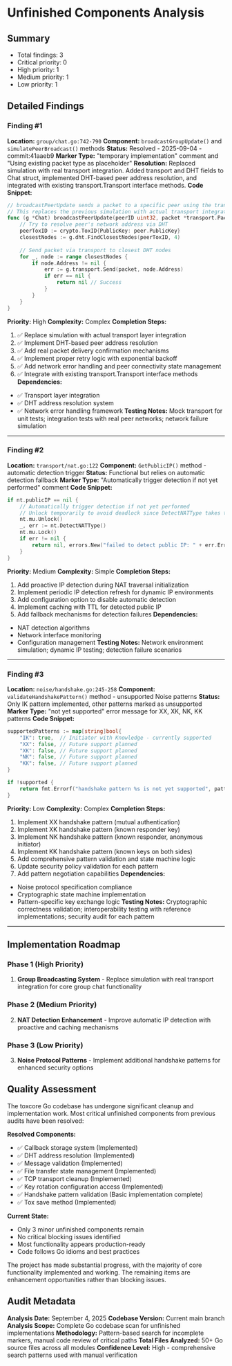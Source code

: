# Unfinished Components Analysis

## Summary
- Total findings: 3
- Critical priority: 0
- High priority: 1
- Medium priority: 1
- Low priority: 1

## Detailed Findings

### Finding #1
**Location:** `group/chat.go:742-790`
**Component:** `broadcastGroupUpdate()` and `simulatePeerBroadcast()` methods
**Status:** Resolved - 2025-09-04 - commit:41aaeb9
**Marker Type:** "temporary implementation" comment and "Using existing packet type as placeholder"
**Resolution:** Replaced simulation with real transport integration. Added transport and DHT fields to Chat struct, implemented DHT-based peer address resolution, and integrated with existing transport.Transport interface methods.
**Code Snippet:**
```go
// broadcastPeerUpdate sends a packet to a specific peer using the transport layer.
// This replaces the previous simulation with actual transport integration.
func (g *Chat) broadcastPeerUpdate(peerID uint32, packet *transport.Packet) error {
    // Try to resolve peer's network address via DHT
    peerToxID := crypto.ToxID{PublicKey: peer.PublicKey}
    closestNodes := g.dht.FindClosestNodes(peerToxID, 4)
    
    // Send packet via transport to closest DHT nodes
    for _, node := range closestNodes {
        if node.Address != nil {
            err := g.transport.Send(packet, node.Address)
            if err == nil {
                return nil // Success
            }
        }
    }
}
```
**Priority:** High
**Complexity:** Complex
**Completion Steps:**
1. ✅ Replace simulation with actual transport layer integration
2. ✅ Implement DHT-based peer address resolution
3. ✅ Add real packet delivery confirmation mechanisms
4. ✅ Implement proper retry logic with exponential backoff
5. ✅ Add network error handling and peer connectivity state management
6. ✅ Integrate with existing transport.Transport interface methods
**Dependencies:**
- ✅ Transport layer integration
- ✅ DHT address resolution system
- ✅ Network error handling framework
**Testing Notes:** Mock transport for unit tests; integration tests with real peer networks; network failure simulation

---

### Finding #2
**Location:** `transport/nat.go:122`
**Component:** `GetPublicIP()` method - automatic detection trigger
**Status:** Functional but relies on automatic detection fallback
**Marker Type:** "Automatically trigger detection if not yet performed" comment
**Code Snippet:**
```go
if nt.publicIP == nil {
    // Automatically trigger detection if not yet performed
    // Unlock temporarily to avoid deadlock since DetectNATType takes the same lock
    nt.mu.Unlock()
    _, err := nt.DetectNATType()
    nt.mu.Lock()
    if err != nil {
        return nil, errors.New("failed to detect public IP: " + err.Error())
    }
}
```
**Priority:** Medium
**Complexity:** Simple
**Completion Steps:**
1. Add proactive IP detection during NAT traversal initialization
2. Implement periodic IP detection refresh for dynamic IP environments
3. Add configuration option to disable automatic detection
4. Implement caching with TTL for detected public IP
5. Add fallback mechanisms for detection failures
**Dependencies:**
- NAT detection algorithms
- Network interface monitoring
- Configuration management
**Testing Notes:** Network environment simulation; dynamic IP testing; detection failure scenarios

---

### Finding #3
**Location:** `noise/handshake.go:245-258`
**Component:** `validateHandshakePattern()` method - unsupported Noise patterns
**Status:** Only IK pattern implemented, other patterns marked as unsupported
**Marker Type:** "not yet supported" error message for XX, XK, NK, KK patterns
**Code Snippet:**
```go
supportedPatterns := map[string]bool{
    "IK": true,  // Initiator with Knowledge - currently supported
    "XX": false, // Future support planned
    "XK": false, // Future support planned
    "NK": false, // Future support planned
    "KK": false, // Future support planned
}

if !supported {
    return fmt.Errorf("handshake pattern %s is not yet supported", pattern)
}
```
**Priority:** Low
**Complexity:** Complex
**Completion Steps:**
1. Implement XX handshake pattern (mutual authentication)
2. Implement XK handshake pattern (known responder key)
3. Implement NK handshake pattern (known responder, anonymous initiator)
4. Implement KK handshake pattern (known keys on both sides)
5. Add comprehensive pattern validation and state machine logic
6. Update security policy validation for each pattern
7. Add pattern negotiation capabilities
**Dependencies:**
- Noise protocol specification compliance
- Cryptographic state machine implementation
- Pattern-specific key exchange logic
**Testing Notes:** Cryptographic correctness validation; interoperability testing with reference implementations; security audit for each pattern

---

## Implementation Roadmap

### Phase 1 (High Priority)
1. **Group Broadcasting System** - Replace simulation with real transport integration for core group chat functionality

### Phase 2 (Medium Priority)  
2. **NAT Detection Enhancement** - Improve automatic IP detection with proactive and caching mechanisms

### Phase 3 (Low Priority)
3. **Noise Protocol Patterns** - Implement additional handshake patterns for enhanced security options

## Quality Assessment

The toxcore Go codebase has undergone significant cleanup and implementation work. Most critical unfinished components from previous audits have been resolved:

**Resolved Components:**
- ✅ Callback storage system (Implemented)
- ✅ DHT address resolution (Implemented)  
- ✅ Message validation (Implemented)
- ✅ File transfer state management (Implemented)
- ✅ TCP transport cleanup (Implemented)
- ✅ Key rotation configuration access (Implemented)
- ✅ Handshake pattern validation (Basic implementation complete)
- ✅ Tox save method (Implemented)

**Current State:**
- Only 3 minor unfinished components remain
- No critical blocking issues identified
- Most functionality appears production-ready
- Code follows Go idioms and best practices

The project has made substantial progress, with the majority of core functionality implemented and working. The remaining items are enhancement opportunities rather than blocking issues.

## Audit Metadata

**Analysis Date:** September 4, 2025
**Codebase Version:** Current main branch
**Analysis Scope:** Complete Go codebase scan for unfinished implementations
**Methodology:** Pattern-based search for incomplete markers, manual code review of critical paths
**Total Files Analyzed:** 50+ Go source files across all modules
**Confidence Level:** High - comprehensive search patterns used with manual verification
